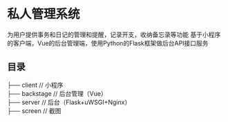 # 私人管理系统
为用户提供事务和日记的管理和提醒，记录开支，收纳备忘录等功能
基于小程序的客户端，Vue的后台管理端，使用Python的Flask框架做后台API接口服务
## 目录
├── client	// 小程序  
├── backstage	// 后台管理（Vue）  
├── server	// 后台（Flask+uWSGI+Nginx）  
├── screen	// 截图  

